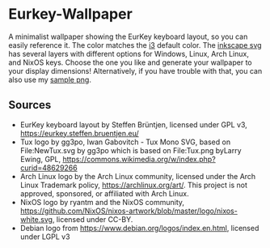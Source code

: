 # Eurkey-Wallpaper

A minimalist wallpaper showing the EurKey keyboard layout, so you can easily reference it. The color matches the [i3](https://i3wm.org/) default color. The [inkscape svg](eurkey-layout.svg) has several layers with different options for Windows, Linux, Arch Linux, and NixOS keys. Choose the one you like and generate your wallpaper to your display dimensions! Alternatively, if you have trouble with that, you can also use my [sample png](eurkey-layout-nixos-2256x1504.png).

## Sources 

- EurKey keyboard layout by Steffen Brüntjen, licensed under GPL v3, https://eurkey.steffen.bruentjen.eu/
- Tux logo by gg3po, Iwan Gabovitch - Tux Mono SVG, based on File:NewTux.svg by gg3po which is based on File:Tux.png byLarry Ewing, GPL, https://commons.wikimedia.org/w/index.php?curid=48629266
- Arch Linux logo by the Arch Linux community, licensed under the Arch Linux Trademark policy, https://archlinux.org/art/. This project is not approved, sponsored, or affiliated with Arch Linux.
- NixOS logo by ryantm and the NixOS community, https://github.com/NixOS/nixos-artwork/blob/master/logo/nixos-white.svg, licensed under CC-BY.
- Debian logo from https://www.debian.org/logos/index.en.html, licensed under LGPL v3
